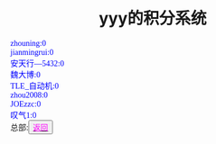 <html>
<head>
	<title>xitong</title>
	    <style type="text/css">
		<!--
			.blue{color:#0000FF}
			.purple{color: #FF00FF}
			.宋体{font-family:"宋体"}
		-->
        </style>
</head>
<body>
		<h1><center>yyy的积分系统</center></h1>
		<div class="宋体 blue">
			zhouning:0<br>
			jianmingrui:0<br>
			安天行—5432:0<br>
			魏大博:0<br>
			TLE_自动机:0<br>
			zhou2008:0<br>
			JOEzzc:0<br>
			叹气1:0
		</div>
		<div>总部:<button title="back"><a href="https://zhouningyuan1234.github.io/yyytuandui/"><span class="purple">返回</span></a></button></div>
</body>
</html>
